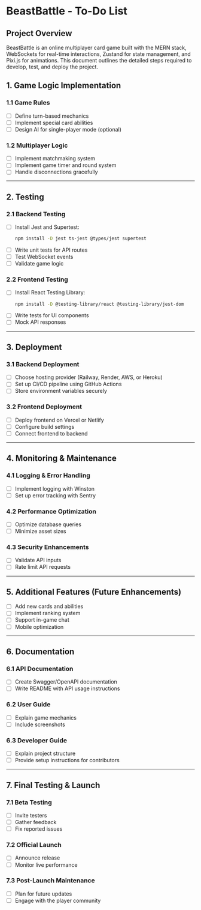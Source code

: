 # BeastBattle - To-Do List

## Project Overview

BeastBattle is an online multiplayer card game built with the MERN stack, WebSockets for real-time interactions, Zustand for state management, and Pixi.js for animations. This document outlines the detailed steps required to develop, test, and deploy the project.

## 1. Game Logic Implementation

### 1.1 Game Rules

- [ ] Define turn-based mechanics
- [ ] Implement special card abilities
- [ ] Design AI for single-player mode (optional)

### 1.2 Multiplayer Logic

- [ ] Implement matchmaking system
- [ ] Implement game timer and round system
- [ ] Handle disconnections gracefully

---

## 2. Testing

### 2.1 Backend Testing

- [ ] Install Jest and Supertest:
  ```bash
  npm install -D jest ts-jest @types/jest supertest
  ```
- [ ] Write unit tests for API routes
- [ ] Test WebSocket events
- [ ] Validate game logic

### 2.2 Frontend Testing

- [ ] Install React Testing Library:
  ```bash
  npm install -D @testing-library/react @testing-library/jest-dom
  ```
- [ ] Write tests for UI components
- [ ] Mock API responses

---

## 3. Deployment

### 3.1 Backend Deployment

- [ ] Choose hosting provider (Railway, Render, AWS, or Heroku)
- [ ] Set up CI/CD pipeline using GitHub Actions
- [ ] Store environment variables securely

### 3.2 Frontend Deployment

- [ ] Deploy frontend on Vercel or Netlify
- [ ] Configure build settings
- [ ] Connect frontend to backend

---

## 4. Monitoring & Maintenance

### 4.1 Logging & Error Handling

- [ ] Implement logging with Winston
- [ ] Set up error tracking with Sentry

### 4.2 Performance Optimization

- [ ] Optimize database queries
- [ ] Minimize asset sizes

### 4.3 Security Enhancements

- [ ] Validate API inputs
- [ ] Rate limit API requests

---

## 5. Additional Features (Future Enhancements)

- [ ] Add new cards and abilities
- [ ] Implement ranking system
- [ ] Support in-game chat
- [ ] Mobile optimization

---

## 6. Documentation

### 6.1 API Documentation

- [ ] Create Swagger/OpenAPI documentation
- [ ] Write README with API usage instructions

### 6.2 User Guide

- [ ] Explain game mechanics
- [ ] Include screenshots

### 6.3 Developer Guide

- [ ] Explain project structure
- [ ] Provide setup instructions for contributors

---

## 7. Final Testing & Launch

### 7.1 Beta Testing

- [ ] Invite testers
- [ ] Gather feedback
- [ ] Fix reported issues

### 7.2 Official Launch

- [ ] Announce release
- [ ] Monitor live performance

### 7.3 Post-Launch Maintenance

- [ ] Plan for future updates
- [ ] Engage with the player community
